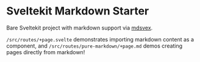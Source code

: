 # Sveltekit Markdown Starter

Bare Sveltekit project with markdown support via [mdsvex](https://mdsvex.com/). 

`/src/routes/+page.svelte` demonstrates importing markdown content as a component, and `/src/routes/pure-markdown/+page.md` demos creating pages directly from markdown!
